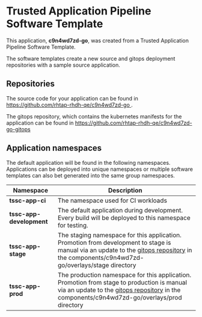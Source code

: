 # Trusted Application Pipeline Software Template

This application, **c9n4wd7zd-go**, was created from a Trusted Application Pipeline Software Template.

The software templates create a new source and gitops deployment repositories with a sample source application. 

## Repositories

The source code for your application can be found in [https://github.com/rhtap-rhdh-qe/c9n4wd7zd-go ](https://github.com/rhtap-rhdh-qe/c9n4wd7zd-go ).
 
The gitops repository, which contains the kubernetes manifests for the application can be found in 
[https://github.com/rhtap-rhdh-qe/c9n4wd7zd-go-gitops ](https://github.com/rhtap-rhdh-qe/c9n4wd7zd-go-gitops ) 

## Application namespaces 

The default application will be found in the following namespaces. Applications can be deployed into unique namespaces or multiple software templates can also bet generated into the same group namespaces.  

|  Namespace   |  Description   |  
| -------- | -------- |
| **tssc-app-ci** | The namespace used for CI workloads |
| **tssc-app-development** | The default application during development. Every build will be deployed to this namespace for testing. |
| **tssc-app-stage** | The staging namespace for this application. Promotion from development to stage is manual via an update to the [gitops repository](https://github.com/rhtap-rhdh-qe/c9n4wd7zd-go-gitops ) in the components/c9n4wd7zd-go/overlays/stage directory |
| **tssc-app-prod** | The production namespace for this application. Promotion from stage to production is manual via an update to the [gitops repository](https://github.com/rhtap-rhdh-qe/c9n4wd7zd-go-gitops ) in the components/c9n4wd7zd-go/overlays/prod directory |